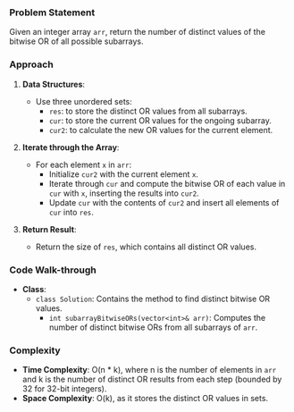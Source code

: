 ### Problem Statement
Given an integer array `arr`, return the number of distinct values of the bitwise OR of all possible subarrays.

### Approach
1. **Data Structures**:
   - Use three unordered sets:
     - `res`: to store the distinct OR values from all subarrays.
     - `cur`: to store the current OR values for the ongoing subarray.
     - `cur2`: to calculate the new OR values for the current element.

2. **Iterate through the Array**:
   - For each element `x` in `arr`:
     - Initialize `cur2` with the current element `x`.
     - Iterate through `cur` and compute the bitwise OR of each value in `cur` with `x`, inserting the results into `cur2`.
     - Update `cur` with the contents of `cur2` and insert all elements of `cur` into `res`.

3. **Return Result**:
   - Return the size of `res`, which contains all distinct OR values.

### Code Walk-through
- **Class**:
  - `class Solution`: Contains the method to find distinct bitwise OR values.
    - `int subarrayBitwiseORs(vector<int>& arr)`: Computes the number of distinct bitwise ORs from all subarrays of `arr`.

### Complexity
- **Time Complexity**: O(n * k), where n is the number of elements in `arr` and k is the number of distinct OR results from each step (bounded by 32 for 32-bit integers).
- **Space Complexity**: O(k), as it stores the distinct OR values in sets.
